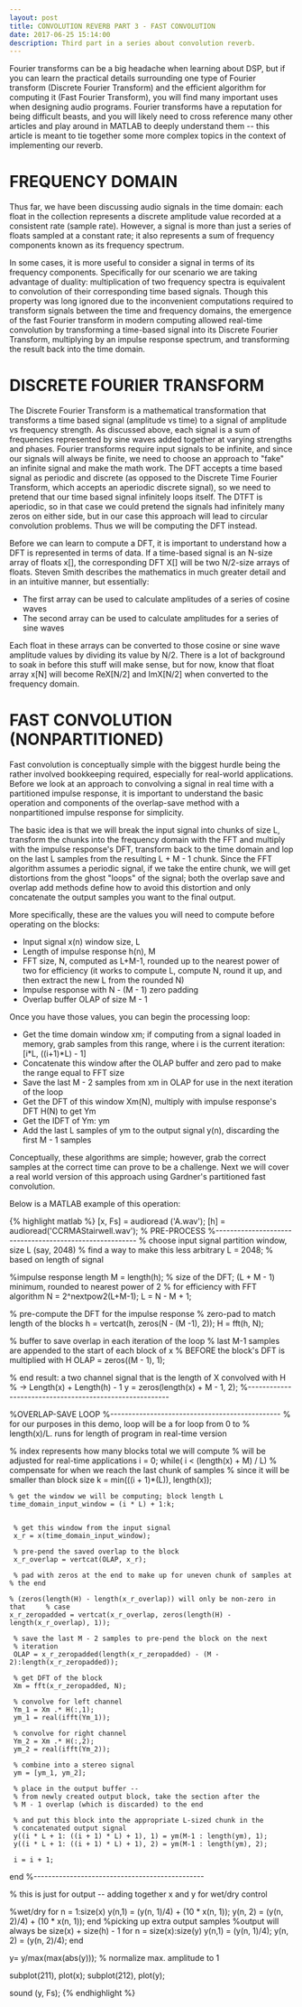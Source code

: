 ```yaml
---
layout: post
title: CONVOLUTION REVERB PART 3 - FAST CONVOLUTION
date: 2017-06-25 15:14:00
description: Third part in a series about convolution reverb.
---
```

Fourier transforms can be a big headache when learning about DSP, but if you can learn the practical details surrounding one type of Fourier transform (Discrete Fourier Transform) and the efficient algorithm for computing it (Fast Fourier Transform), you will find many important uses when designing audio programs. Fourier transforms have a reputation for being difficult beasts, and you will likely need to cross reference many other articles and play around in MATLAB to deeply understand them -- this article is meant to tie together some more complex topics in the context of implementing our reverb.

# FREQUENCY DOMAIN
Thus far, we have been discussing audio signals in the time domain: each float in the collection represents a discrete amplitude value recorded at a consistent rate (sample rate). However, a signal is more than just a series of floats sampled at a constant rate; it also represents a sum of frequency components known as its frequency spectrum.

In some cases, it is more useful to consider a signal in terms of its frequency components. Specifically for our scenario we are taking advantage of duality: multiplication of two frequency spectra is equivalent to convolution of their corresponding time based signals. Though this property was long ignored due to the inconvenient computations required to transform signals between the time and frequency domains, the emergence of the fast Fourier transform in modern computing allowed real-time convolution by transforming a time-based signal into its Discrete Fourier Transform, multiplying by an impulse response spectrum, and transforming the result back into the time domain.

# DISCRETE FOURIER TRANSFORM
The Discrete Fourier Transform is a mathematical transformation that transforms a time based signal (amplitude vs time) to a signal of amplitude vs frequency strength. As discussed above, each signal is a sum of frequencies represented by sine waves added together at varying strengths and phases. Fourier transforms require input signals to be infinite, and since our signals will always be finite, we need to choose an approach to "fake" an infinite signal and make the math work. The DFT accepts a time based signal as periodic and discrete (as opposed to the Discrete Time Fourier Transform, which accepts an aperiodic discrete signal), so we need to pretend that our time based signal infinitely loops itself. The DTFT is aperiodic, so in that case we could pretend the signals had infinitely many zeros on either side, but in our case this approach will lead to circular convolution problems. Thus we will be computing the DFT instead.


Before we can learn to compute a DFT, it is important to understand how a DFT is represented in terms of data. If a time-based signal is an N-size array of floats x[], the corresponding DFT X[] will be two N/2-size arrays of floats. Steven Smith describes the mathematics in much greater detail and in an intuitive manner, but essentially:

- The first array can be used to calculate amplitudes of a series of cosine waves
- The second array can be used to calculate amplitudes for a series of sine waves

Each float in these arrays can be converted to those cosine or sine wave amplitude values by dividing its value by N/2. There is a lot of background to soak in before this stuff will make sense, but for now, know that float array x[N] will become ReX[N/2] and ImX[N/2] when converted to the frequency domain.

# FAST CONVOLUTION (NONPARTITIONED)
 

Fast convolution is conceptually simple with the biggest hurdle being the rather involved bookkeeping required, especially for real-world applications. Before we look at an approach to convolving a signal in real time with a partitioned impulse response, it is important to understand the basic operation and components of the overlap-save method with a nonpartitioned impulse response for simplicity. 

The basic idea is that we will break the input signal into chunks of size L, transform the chunks into the frequency domain with the FFT and multiply with the impulse response's DFT, transform back to the time domain and lop on the last L samples from the resulting L + M - 1 chunk. Since the FFT algorithm assumes a periodic signal, if we take the entire chunk, we will get distortions from the ghost "loops" of the signal; both the overlap save and overlap add methods define how to avoid this distortion and only concatenate the output samples you want to the final output.

 

More specifically, these are the values you will need to compute before operating on the blocks:

- Input signal x(n) window size, L
- Length of impulse response h(n), M
- FFT size, N, computed as L+M-1, rounded up to the nearest power of two for efficiency (it works to compute L, compute N, round it up, and then extract the new L from the rounded N)
- Impulse response with N - (M - 1) zero padding
- Overlap buffer OLAP of size M - 1


Once you have those values, you can begin the processing loop:

- Get the time domain window xm; if computing from a signal loaded in memory, grab samples from this range, where i is the current iteration:        [i*L, ((i+1)*L) - 1]
- Concatenate this window after the OLAP buffer and zero pad to make the range equal to FFT size
- Save the last M - 2 samples from xm in OLAP for use in the next iteration of the loop
- Get the DFT of this window Xm(N), multiply with impulse response's DFT H(N) to get Ym
- Get the IDFT of Ym: ym
- Add the last L samples of ym to the output signal y(n), discarding the first M - 1 samples
 

Conceptually, these algorithms are simple; however, grab the correct samples at the correct time can prove to be a challenge. Next we will cover a real world version of this approach using Gardner's partitioned fast convolution.

 

Below is a MATLAB example of this operation:

{% highlight matlab %}
[x, Fs] = audioread ('A.wav'); 
[h] = audioread('CCRMAStairwell.wav'); 
% PRE-PROCESS 
%-------------------------------------------------------- 
% choose input signal partition window, size L (say, 2048) 
% find a way to make this less arbitrary 
L = 2048; % based on length of signal 

%impulse response length 
M = length(h); 
% size of the DFT; (L + M - 1) minimum, rounded to nearest power of 2 
% for efficiency with FFT algorithm 
N = 2^nextpow2(L+M-1); 
L = N - M + 1; 

% pre-compute the DFT for the impulse response 
% zero-pad to match length of the blocks 
h = vertcat(h, zeros(N - (M -1), 2)); 
H = fft(h, N); 

% buffer to save overlap in each iteration of the loop 
% last M-1 samples are appended to the start of each block of x 
% BEFORE the block's DFT is multiplied with H 
OLAP = zeros((M - 1), 1); 

% end result: a two channel signal that is the length of X convolved with H 
% -> Length(x) + Length(h) - 1 
y = zeros(length(x) + M - 1, 2); 
%-------------------------------------------------------- 


%OVERLAP-SAVE LOOP 
%----------------------------------------------- 
% for our purposes in this demo, loop will be a for loop from 0 to 
% length(x)/L. runs for length of program in real-time version 

% index represents how many blocks total we will compute 
% will be adjusted for real-time applications 
i = 0; 
while( i < (length(x) + M) / L) 
     % compensate for when we reach the last chunk of samples 
    % since it will be smaller than block size 
     k = min(((i + 1)*(L)), length(x)); 

    % get the window we will be computing; block length L 
    time_domain_input_window = (i * L) + 1:k; 


     % get this window from the input signal 
     x_r = x(time_domain_input_window); 

     % pre-pend the saved overlap to the block 
     x_r_overlap = vertcat(OLAP, x_r); 

     % pad with zeros at the end to make up for uneven chunk of samples at      
    % the end 
     
    % (zeros(length(H) - length(x_r_overlap)) will only be non-zero in that     % case 
    x_r_zeropadded = vertcat(x_r_overlap, zeros(length(H) - length(x_r_overlap), 1)); 

     % save the last M - 2 samples to pre-pend the block on the next 
     % iteration 
     OLAP = x_r_zeropadded(length(x_r_zeropadded) - (M - 2):length(x_r_zeropadded)); 

     % get DFT of the block 
     Xm = fft(x_r_zeropadded, N); 
     
     % convolve for left channel 
     Ym_1 = Xm .* H(:,1); 
     ym_1 = real(ifft(Ym_1)); 
     
     % convolve for right channel 
     Ym_2 = Xm .* H(:,2); 
     ym_2 = real(ifft(Ym_2)); 
     
     % combine into a stereo signal 
     ym = [ym_1, ym_2]; 
     
     % place in the output buffer -- 
     % from newly created output block, take the section after the 
     % M - 1 overlap (which is discarded) to the end 
     
     % and put this block into the appropriate L-sized chunk in the 
     % concatenated output signal 
     y((i * L + 1: ((i + 1) * L) + 1), 1) = ym(M-1 : length(ym), 1); 
     y((i * L + 1: ((i + 1) * L) + 1), 2) = ym(M-1 : length(ym), 2); 

     i = i + 1; 
end 
%----------------------------------------------- 



% this is just for output -- adding together x and y for wet/dry control 

%wet/dry 
for n = 1:size(x) 
y(n,1) = (y(n, 1)/4) + (10 * x(n, 1)); 
y(n, 2) = (y(n, 2)/4) + (10 * x(n, 1)); 
end 
%picking up extra output samples 
%output will always be size(x) + size(h) - 1 
for n = size(x):size(y) 
y(n,1) = (y(n, 1)/4); 
y(n, 2) = (y(n, 2)/4); 
end 


y= y/max(max(abs(y))); % normalize max. amplitude to 1 

subplot(211), plot(x); 
subplot(212), plot(y); 

sound (y, Fs); 
{% endhighlight %}